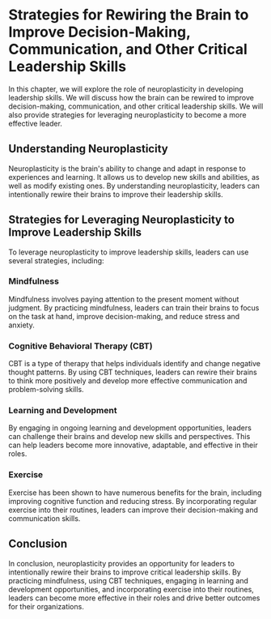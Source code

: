 Strategies for Rewiring the Brain to Improve Decision-Making, Communication, and Other Critical Leadership Skills
=========================================================================================================================================================================================

In this chapter, we will explore the role of neuroplasticity in developing leadership skills. We will discuss how the brain can be rewired to improve decision-making, communication, and other critical leadership skills. We will also provide strategies for leveraging neuroplasticity to become a more effective leader.

Understanding Neuroplasticity
-----------------------------

Neuroplasticity is the brain's ability to change and adapt in response to experiences and learning. It allows us to develop new skills and abilities, as well as modify existing ones. By understanding neuroplasticity, leaders can intentionally rewire their brains to improve their leadership skills.

Strategies for Leveraging Neuroplasticity to Improve Leadership Skills
----------------------------------------------------------------------

To leverage neuroplasticity to improve leadership skills, leaders can use several strategies, including:

### Mindfulness

Mindfulness involves paying attention to the present moment without judgment. By practicing mindfulness, leaders can train their brains to focus on the task at hand, improve decision-making, and reduce stress and anxiety.

### Cognitive Behavioral Therapy (CBT)

CBT is a type of therapy that helps individuals identify and change negative thought patterns. By using CBT techniques, leaders can rewire their brains to think more positively and develop more effective communication and problem-solving skills.

### Learning and Development

By engaging in ongoing learning and development opportunities, leaders can challenge their brains and develop new skills and perspectives. This can help leaders become more innovative, adaptable, and effective in their roles.

### Exercise

Exercise has been shown to have numerous benefits for the brain, including improving cognitive function and reducing stress. By incorporating regular exercise into their routines, leaders can improve their decision-making and communication skills.

Conclusion
----------

In conclusion, neuroplasticity provides an opportunity for leaders to intentionally rewire their brains to improve critical leadership skills. By practicing mindfulness, using CBT techniques, engaging in learning and development opportunities, and incorporating exercise into their routines, leaders can become more effective in their roles and drive better outcomes for their organizations.

